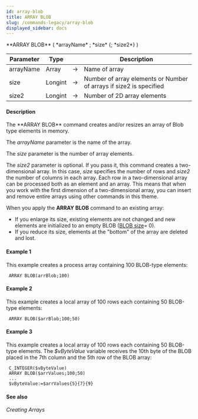 ```yaml
---
id: array-blob
title: ARRAY BLOB
slug: /commands-legacy/array-blob
displayed_sidebar: docs
---
```


<!--REF #_command_.ARRAY BLOB.Syntax-->**ARRAY BLOB** ( *arrayName* ; *size* {; *size2*} )<!-- END REF-->
<!--REF #_command_.ARRAY BLOB.Params-->
| Parameter | Type |  | Description |
| --- | --- | --- | --- |
| arrayName | Array | &rarr; | Name of array |
| size | Longint | &rarr; | Number of array elements or Number of arrays if size2 is specified |
| size2 | Longint | &rarr; | Number of 2D array elements |

<!-- END REF-->

#### Description 

<!--REF #_command_.ARRAY BLOB.Summary-->The **ARRAY BLOB** command creates and/or resizes an array of Blob type elements in memory.<!-- END REF-->

The *arrayName* parameter is the name of the array.

The *size* parameter is the number of array elements.

The *size2* parameter is optional. If you pass it, this command creates a two-dimensional array. In this case, *size* specifies the number of rows and *size2* the number of columns in each array. Each row in a two-dimensional array can be processed both as an element and an array. This means that when you work with the first dimension of a two-dimensional array, you can insert and remove entire arrays using other commands in this theme. 

When you apply the **ARRAY BLOB** command to an existing array:

* If you enlarge its size, existing elements are not changed and new elements are initialized to an empty BLOB ([BLOB size](blob-size.md)\= 0).
* If you reduce its size, elements at the "bottom" of the array are deleted and lost.

#### Example 1 

This example creates a process array containing 100 BLOB-type elements:

```4d
 ARRAY BLOB(arrBlob;100)
```

#### Example 2 

This example creates a local array of 100 rows each containing 50 BLOB-type elements:

```4d
 ARRAY BLOB($arrBlob;100;50)
```

#### Example 3 

This example creates a local array of 100 rows each containing 50 BLOB-type elements. The *$vByteValue* variable receives the 10th byte of the BLOB placed in the 7th column and the 5th row of the BLOB array:

```4d
 C_INTEGER($vByteValue)
 ARRAY BLOB($arrValues;100;50)
 ...
 $vByteValue:=$arrValues{5}{7}{9}
```

#### See also 

*Creating Arrays*  